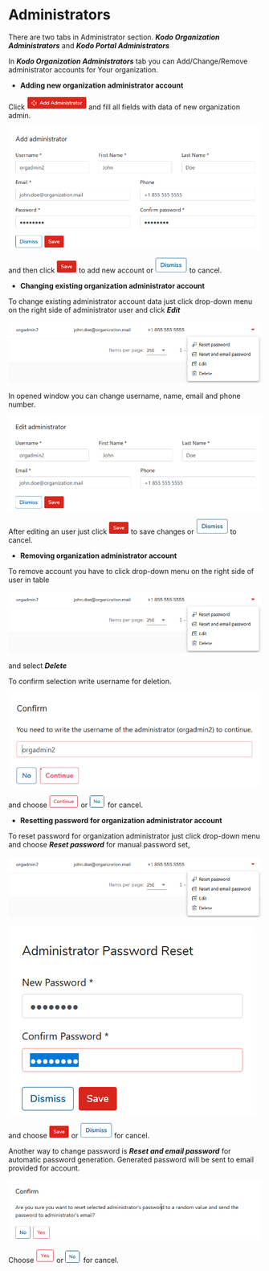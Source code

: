 # Administrators

There are two tabs in Administrator section. _**Kodo Organization Administrators**_ and _**Kodo Portal Administrators**_

In _**Kodo Organization Administrators**_ tab you can Add/Change/Remove administrator accounts for Your organization.

* **Adding new organization administrator account**

Click ![](../../.gitbook/assets/addadministratorsmall.png) and fill all fields with data of new organization admin.

![](../../.gitbook/assets/addadminwindow.png)

and then click ![](../../.gitbook/assets/savebuttonsmall.png) to add new account or ![](../../.gitbook/assets/dismissbuttonsmall.png) to cancel.

* **Changing existing organization administrator account**

To change existing administrator account data just click drop-down menu on the right side of administrator user and click _**Edit**_

![](../../.gitbook/assets/editadmin%20%281%29.png)

In opened window you can change username, name, email and phone number.

![](../../.gitbook/assets/editadminwindow.png)

After editing an user just click ![](../../.gitbook/assets/savebuttonsmall.png) to save changes or ![](../../.gitbook/assets/dismissbuttonsmall.png) to cancel.

* **Removing organization administrator account**

To remove account you have to click drop-down menu on the right side of user in table

![](../../.gitbook/assets/editadmin%20%281%29.png)

and select _**Delete**_

To confirm selection write username for deletion.

![](../../.gitbook/assets/deleteadmin.png)

and choose ![](../../.gitbook/assets/continuesmall.png) or ![](../../.gitbook/assets/nosmall%20%281%29.PNG) for cancel.

* **Resetting password for organization administrator account**

To reset password for organization administrator just click drop-down menu and choose _**Reset password**_ for manual password set,

![](../../.gitbook/assets/editadmin%20%281%29.png)

![](../../.gitbook/assets/resetpass1.png)

and choose ![](../../.gitbook/assets/savebuttonsmall.png) or ![](../../.gitbook/assets/dismissbuttonsmall.png) for cancel.

Another way to change password is _**Reset and email password**_ for automatic password generation. Generated password will be sent to email provided for account.

![](../../.gitbook/assets/changepass2.png)

Choose ![](../../.gitbook/assets/yesbuttonsmall.png) or ![](../../.gitbook/assets/nosmall%20%281%29.PNG) for cancel.

